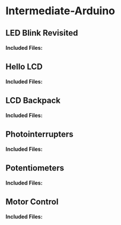 # Intermediate-Arduino

## LED Blink Revisited
#### Included Files:


## Hello LCD
#### Included Files:


## LCD Backpack
#### Included Files:


## Photointerrupters
#### Included Files:


## Potentiometers
#### Included Files:


## Motor Control
#### Included Files:
